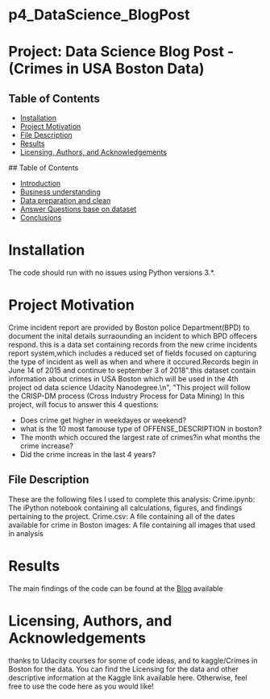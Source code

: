 # p4_DataScience_BlogPost
# Project: Data Science Blog Post - (Crimes in USA Boston Data)

## Table of Contents
<ul>
<li><a href="Installation">Installation</a></li>
  <li><a href="#Project Motivation">Project Motivation</a></li>
<li><a href="#File Description">File Description</a></li>
<li><a href="#Results">Results</a></li>
<li><a href="#Licensing, Authors, and Acknowledgements">Licensing, Authors, and Acknowledgements</a></li>
</ul>
## Table of Contents
<ul>
<li><a href="#intro">Introduction</a></li>
  <li><a href="#Business understanding">Business understanding</a></li>
<li><a href="#Data preparation and clean">Data preparation and clean</a></li>
<li><a href="#Answer Questions base on dataset">Answer Questions base on dataset</a></li>
<li><a href="#conclusions">Conclusions</a></li>
</ul>

<a id='Installation'></a>

# Installation
The code should run with no issues using Python versions 3.*.
<a id='Project Motivation'></a>

# Project Motivation
Crime incident report are provided by Boston police Department(BPD) to document the inital details surraounding an incident to which BPD offecers respond. this is a data set containing records from the new crime incidents report system,which includes a reduced set of fields focused on capturing the type of incident as well as  when and where it occured.Records  begin in June 14  of 2015 and continue to september 3 of 2018\".this dataset contain information about crimes in USA Boston which will be used  in the 4th project od data science Udacity Nanodegree.\n",
"This project will follow the CRISP-DM process (Cross Industry Process for Data Mining)
In this project, will focus to answer this 4 questions:
- Does crime get higher in weekdayes or weekend?
- what is the 10 most famouse type of OFFENSE_DESCRIPTION in boston?
- The month which occured the largest rate of crimes?in what months the crime increase?
- Did the crime increas in the last 4 years?

<a id='File Description'></a>
## File Description

These are the following files I used to complete this analysis:
Crime.ipynb: The iPython notebook containing all calculations, figures, and findings pertaining to the project.
Crime.csv: A file containing all of the dates available for crime in Boston
images: A file containing all images that used in analysis

<a id='Results'></a>
# Results
The main findings of the code can be found at the <a href="https://medium.com/@albishiareej/project-data-science-blog-post-crimes-in-usa-boston-data-4c4417aff7e7">Blog</a> available



<a id='Licensing, Authors, and Acknowledgements'></a>

# Licensing, Authors, and Acknowledgements

thanks to Udacity courses for some of code ideas, and to kaggle/Crimes in Boston  for the data. You can find the Licensing for the data and other descriptive information at the Kaggle link available here. Otherwise, feel free to use the code here as you would like!
